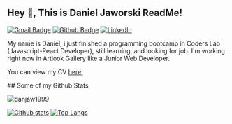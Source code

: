 ## Hey 👋, This is Daniel Jaworski ReadMe!
[![Gmail Badge](https://img.shields.io/badge/-daniel.jaworski1999@gmail.com-c14438?style=flat&logo=Gmail&logoColor=white&link=mailto:daniel.jaworski1999@gmail.com)](mailto:daniel.jaworski1999@gmail.com) 
[![Github Badge](https://img.shields.io/badge/-danjaw1999-grey?style=flat&logo=github&logoColor=white&link=https://github.com/danjaw1999/)](https://www.github.com/danjaw1999/)
<a href="https://www.linkedin.com/in/daniel-jaworski1999"><img src=https://static-exp1.licdn.com/sc/h/95o6rrc5ws6mlw6wqzy0xgj7y alt=LinkedIn> </a>
<p align='left'>My name is Daniel, i just finished a programming bootcamp in Coders Lab (Javascript-React Developer), still learning, and looking for job. I'm working right now in Artlook Gallery like a Junior Web Developer.</p><p align='left'> You can view my CV <a href='https://drive.google.com/file/d/1zdjx7PHs1DPGmRPX0AL3z1mqdd841I4i/view ' target=_blank><u>here</u>.</a>

</p>
## Some of my Github Stats
<p align=left> <img src=https://komarev.com/ghpvc/?username=danjaw1999 alt=danjaw1999 /> </p>

[![Github stats](https://github-readme-stats.vercel.app/api?username=danjaw1999&show_icons=true&include_all_commits=true)](https://github.com/danjaw1999/github-readme-stats)
[![Top Langs](https://github-readme-stats.vercel.app/api/top-langs/?username=danjaw1999&layout=compact)](https://github.com/danjaw1999/github-readme-stats)

